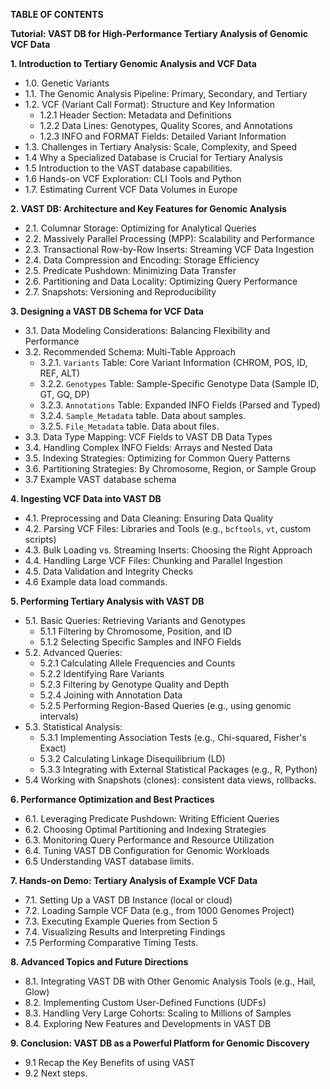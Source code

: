 **TABLE OF CONTENTS**

**Tutorial: VAST DB for High-Performance Tertiary Analysis of Genomic VCF Data**

**1. Introduction to Tertiary Genomic Analysis and VCF Data**

*   1.0.  Genetic Variants
*   1.1.  The Genomic Analysis Pipeline: Primary, Secondary, and Tertiary
*   1.2.  VCF (Variant Call Format): Structure and Key Information
    *   1.2.1  Header Section: Metadata and Definitions
    *   1.2.2  Data Lines: Genotypes, Quality Scores, and Annotations
    *   1.2.3  INFO and FORMAT Fields: Detailed Variant Information
*   1.3.  Challenges in Tertiary Analysis: Scale, Complexity, and Speed
*   1.4  Why a Specialized Database is Crucial for Tertiary Analysis
*   1.5  Introduction to the VAST database capabilities.
*   1.6  Hands-on VCF Exploration: CLI Tools and Python
*   1.7. Estimating Current VCF Data Volumes in Europe

**2. VAST DB: Architecture and Key Features for Genomic Analysis**

*   2.1.  Columnar Storage: Optimizing for Analytical Queries
*   2.2.  Massively Parallel Processing (MPP): Scalability and Performance
*   2.3.  Transactional Row-by-Row Inserts: Streaming VCF Data Ingestion
*   2.4.  Data Compression and Encoding: Storage Efficiency
*   2.5.  Predicate Pushdown: Minimizing Data Transfer
*   2.6.  Partitioning and Data Locality: Optimizing Query Performance
*   2.7.  Snapshots: Versioning and Reproducibility

**3. Designing a VAST DB Schema for VCF Data**

*   3.1.  Data Modeling Considerations: Balancing Flexibility and Performance
*   3.2.  Recommended Schema: Multi-Table Approach
    *   3.2.1.  `Variants` Table: Core Variant Information (CHROM, POS, ID, REF, ALT)
    *   3.2.2.  `Genotypes` Table: Sample-Specific Genotype Data (Sample ID, GT, GQ, DP)
    *   3.2.3.  `Annotations` Table:  Expanded INFO Fields (Parsed and Typed)
    *   3.2.4. `Sample_Metadata` table.  Data about samples.
    *    3.2.5. `File_Metadata` table.  Data about files.
*   3.3.  Data Type Mapping: VCF Fields to VAST DB Data Types
*   3.4.  Handling Complex INFO Fields: Arrays and Nested Data
*   3.5.  Indexing Strategies: Optimizing for Common Query Patterns
*   3.6.  Partitioning Strategies: By Chromosome, Region, or Sample Group
*   3.7 Example VAST database schema

**4. Ingesting VCF Data into VAST DB**

*   4.1.  Preprocessing and Data Cleaning: Ensuring Data Quality
*   4.2.  Parsing VCF Files: Libraries and Tools (e.g., `bcftools`, `vt`, custom scripts)
*   4.3.  Bulk Loading vs. Streaming Inserts: Choosing the Right Approach
*   4.4.  Handling Large VCF Files: Chunking and Parallel Ingestion
*   4.5.  Data Validation and Integrity Checks
*   4.6 Example data load commands.

**5. Performing Tertiary Analysis with VAST DB**

*   5.1.  Basic Queries: Retrieving Variants and Genotypes
    *   5.1.1  Filtering by Chromosome, Position, and ID
    *   5.1.2  Selecting Specific Samples and INFO Fields
*   5.2.  Advanced Queries:
    *   5.2.1  Calculating Allele Frequencies and Counts
    *   5.2.2  Identifying Rare Variants
    *   5.2.3  Filtering by Genotype Quality and Depth
    *   5.2.4  Joining with Annotation Data
    *   5.2.5  Performing Region-Based Queries (e.g., using genomic intervals)
*   5.3.  Statistical Analysis:
    *   5.3.1  Implementing Association Tests (e.g., Chi-squared, Fisher's Exact)
    *   5.3.2  Calculating Linkage Disequilibrium (LD)
    *   5.3.3  Integrating with External Statistical Packages (e.g., R, Python)
*   5.4  Working with Snapshots (clones): consistent data views, rollbacks.

**6. Performance Optimization and Best Practices**

*   6.1.  Leveraging Predicate Pushdown: Writing Efficient Queries
*   6.2.  Choosing Optimal Partitioning and Indexing Strategies
*   6.3.  Monitoring Query Performance and Resource Utilization
*   6.4.  Tuning VAST DB Configuration for Genomic Workloads
*   6.5  Understanding VAST database limits.

**7. Hands-on Demo: Tertiary Analysis of Example VCF Data**

*   7.1.  Setting Up a VAST DB Instance (local or cloud)
*   7.2.  Loading Sample VCF Data (e.g., from 1000 Genomes Project)
*   7.3.  Executing Example Queries from Section 5
*   7.4.  Visualizing Results and Interpreting Findings
*   7.5  Performing Comparative Timing Tests.

**8. Advanced Topics and Future Directions**

*   8.1.  Integrating VAST DB with Other Genomic Analysis Tools (e.g., Hail, Glow)
*   8.2.  Implementing Custom User-Defined Functions (UDFs)
*   8.3.  Handling Very Large Cohorts: Scaling to Millions of Samples
*   8.4.  Exploring New Features and Developments in VAST DB

**9. Conclusion: VAST DB as a Powerful Platform for Genomic Discovery**
*   9.1 Recap the Key Benefits of using VAST
*   9.2 Next steps.

